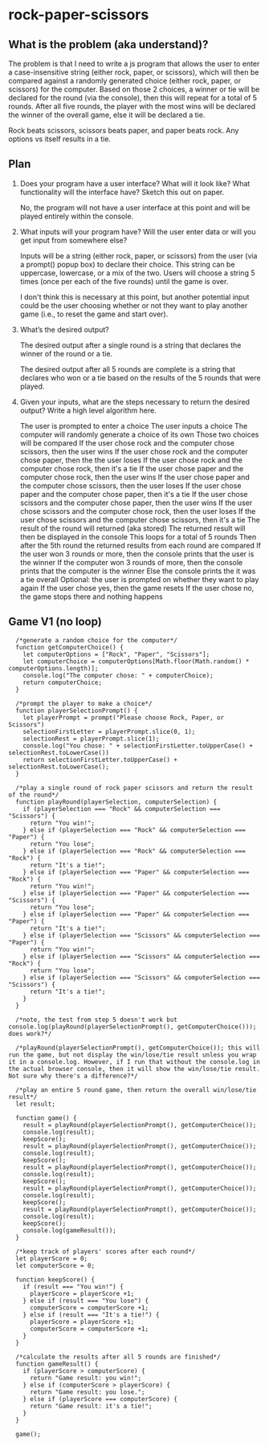 # rock-paper-scissors

## What is the problem (aka understand)?
The problem is that I need to write a js program that allows the user to enter a case-insensitive string (either rock, paper, or scissors), which will then be compared against a randomly generated choice (either rock, paper, or scissors) for the computer. Based on those 2 choices, a winner or tie will be declared for the round (via the console), then this will repeat for a total of 5 rounds. After all five rounds, the player with the most wins will be declared the winner of the overall game, else it will be declared a tie.

Rock beats scissors, scissors beats paper, and paper beats rock. Any options vs itself results in a tie. 

## Plan

1. Does your program have a user interface? What will it look like? What functionality will the interface have? Sketch this out on paper.

    No, the program will not have a user interface at this point and will be played entirely within the console. 

2. What inputs will your program have? Will the user enter data or will you get input from somewhere else?

    Inputs will be a string (either rock, paper, or scissors) from the user (via a prompt() popup box) to declare their choice. This string can be uppercase, lowercase, or a mix of the two. Users will choose a string 5 times (once per each of the five rounds) until the game is over. 

    I don't think this is necessary at this point, but another potential input could be the user choosing whether or not they want to play another game (i.e., to reset the game and start over).

3. What’s the desired output?

    The desired output after a single round is a string that declares the winner of the round or a tie. 

    The desired output after all 5 rounds are complete is a string that declares who won or a tie based on the results of the 5 rounds that were played. 

4. Given your inputs, what are the steps necessary to return the desired output? Write a high level algorithm here. 

    The user is prompted to enter a choice
    The user inputs a choice 
    The computer will randomly generate a choice of its own 
    Those two choices will be compared
      If the user chose rock and the computer chose scissors, then the user wins 
      If the user chose rock and the computer chose paper, then the the user loses 
      If the user chose rock and the computer chose rock, then it's a tie
      If the user chose paper and the computer chose rock, then the user wins 
      If the user chose paper and the computer chose scissors, then the user loses
      If the user chose paper and the computer chose paper, then it's a tie
      If the user chose scissors and the computer chose paper, then the user wins
      If the user chose scissors and the computer chose rock, then the user loses
      If the user chose scissors and the computer chose scissors, then  it's a tie
    The result of the round will returned (aka stored)
    The returned result will then be displayed in the console
    This loops for a total of 5 rounds 
    Then after the 5th round the returned results from each round are compared 
      If the user won 3 rounds or more, then the console prints that the user is the winner
      If the computer won 3 rounds of more, then the console prints that the computer is the winner 
      Else the console prints the it was a tie overall
    Optional: the user is prompted on whether they want to play again
      If the user chose yes, then the game resets
      If the user chose no, the game stops there and nothing happens

## Game V1 (no loop)

      /*generate a random choice for the computer*/      
      function getComputerChoice() {
        let computerOptions = ["Rock", "Paper", "Scissors"];
        let computerChoice = computerOptions[Math.floor(Math.random() * computerOptions.length)];
        console.log("The computer chose: " + computerChoice);
        return computerChoice;
      }

      /*prompt the player to make a choice*/
      function playerSelectionPrompt() {
        let playerPrompt = prompt("Please choose Rock, Paper, or Scissors")
        selectionFirstLetter = playerPrompt.slice(0, 1);
        selectionRest = playerPrompt.slice(1);
        console.log("You chose: " + selectionFirstLetter.toUpperCase() + selectionRest.toLowerCase())
        return selectionFirstLetter.toUpperCase() + selectionRest.toLowerCase();
      }

      /*play a single round of rock paper scissors and return the result of the round*/
      function playRound(playerSelection, computerSelection) {
        if (playerSelection === "Rock" && computerSelection === "Scissors") {
          return "You win!";
        } else if (playerSelection === "Rock" && computerSelection === "Paper") {
          return "You lose";
        } else if (playerSelection === "Rock" && computerSelection === "Rock") {
          return "It's a tie!";
        } else if (playerSelection === "Paper" && computerSelection === "Rock") {
          return "You win!";
        } else if (playerSelection === "Paper" && computerSelection === "Scissors") {
          return "You lose";
        } else if (playerSelection === "Paper" && computerSelection === "Paper") {
          return "It's a tie!";
        } else if (playerSelection === "Scissors" && computerSelection === "Paper") {
          return "You win!";
        } else if (playerSelection === "Scissors" && computerSelection === "Rock") {
          return "You lose";
        } else if (playerSelection === "Scissors" && computerSelection === "Scissors") {
          return "It's a tie!";
        }
      }

      /*note, the test from step 5 doesn't work but console.log(playRound(playerSelectionPrompt(), getComputerChoice())); does work?*/

      /*playRound(playerSelectionPrompt(), getComputerChoice()); this will run the game, but not display the win/lose/tie result unless you wrap it in a console.log. However, if I run that without the console.log in the actual browser console, then it will show the win/lose/tie result. Not sure why there's a difference?*/

      /*play an entire 5 round game, then return the overall win/lose/tie result*/
      let result;
      
      function game() {
        result = playRound(playerSelectionPrompt(), getComputerChoice());
        console.log(result);
        keepScore();
        result = playRound(playerSelectionPrompt(), getComputerChoice());
        console.log(result);
        keepScore();
        result = playRound(playerSelectionPrompt(), getComputerChoice());
        console.log(result);
        keepScore();
        result = playRound(playerSelectionPrompt(), getComputerChoice());
        console.log(result);
        keepScore();
        result = playRound(playerSelectionPrompt(), getComputerChoice());
        console.log(result);
        keepScore();
        console.log(gameResult());
      }
      
      /*keep track of players' scores after each round*/
      let playerScore = 0;
      let computerScore = 0;
      
      function keepScore() {
        if (result === "You win!") {
          playerScore = playerScore +1;
        } else if (result === "You lose") {
          computerScore = computerScore +1;
        } else if (result === "It's a tie!") {
          playerScore = playerScore +1;
          computerScore = computerScore +1;
        }
      }

      /*calculate the results after all 5 rounds are finished*/
      function gameResult() {
        if (playerScore > computerScore) {
          return "Game result: you win!";
        } else if (computerScore > playerScore) {
          return "Game result: you lose.";
        } else if (playerScore === computerScore) {
          return "Game result: it's a tie!";
        }
      }

      game();
